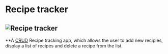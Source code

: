 # Recipe tracker

## ![Recipe tracker](https://i.postimg.cc/3RPTYqcb/Screenshot-2023-07-14-at-1-40-02-PM.png "Recipe tracking CRUD app")

\*\*A [CRUD](https://en.wikipedia.org/wiki/Create%2C_read%2C_update_and_delete) Recipe tracking app, which allows the user to add new reciples, display a list of recipes and delete a recipe from the list.
